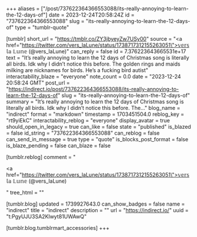 +++
aliases = ["/post/737622364366553088/its-really-annoying-to-learn-the-12-days-of"]
date = 2023-12-24T20:58:24Z
id = "737622364366553088"
slug = "its-really-annoying-to-learn-the-12-days-of"
type = "tumblr-quote"

[tumblr]
short_url = "https://tmblr.co/ZY3jbyeyZw7USy00"
source = "<a href=\"https://twitter.com/vers_laLune/status/1738717312155263051\">𝕧𝕖𝕣𝕤 𝕝𝕒 𝕃𝕦𝕟𝕖 (@vers_laLune)</a>"
can_reply = false
id = 7.376223643665531e+17
text = "It&rsquo;s really annoying to learn the 12 days of Christmas song is literally all birds. Idk why I didn&rsquo;t notice this before. The golden rings and maids milking are nicknames for birds. He&rsquo;s a fucking bird autist"
interactability_blaze = "everyone"
note_count = 0.0
date = "2023-12-24 20:58:24 GMT"
post_url = "https://indirect.io/post/737622364366553088/its-really-annoying-to-learn-the-12-days-of"
slug = "its-really-annoying-to-learn-the-12-days-of"
summary = "It’s really annoying to learn the 12 days of Christmas song is literally all birds. Idk why I didn’t notice this before. The..."
blog_name = "indirect"
format = "markdown"
timestamp = 1703451504.0
reblog_key = "rt9yiEkC"
interactability_reblog = "everyone"
display_avatar = true
should_open_in_legacy = true
can_like = false
state = "published"
is_blazed = false
id_string = "737622364366553088"
can_reblog = false
can_send_in_message = true
type = "quote"
is_blocks_post_format = false
is_blaze_pending = false
can_blaze = false

[tumblr.reblog]
comment = "<p><a href=\"https://twitter.com/vers_laLune/status/1738717312155263051\">𝕧𝕖𝕣𝕤 𝕝𝕒 𝕃𝕦𝕟𝕖 (@vers_laLune)</a></p>"
tree_html = ""

[tumblr.blog]
updated = 1739927643.0
can_show_badges = false
name = "indirect"
title = "indirect"
description = ""
url = "https://indirect.io/"
uuid = "t:PgyUJU3SA2Klwyt81UWAwQ"

[tumblr.blog.tumblrmart_accessories]
+++
